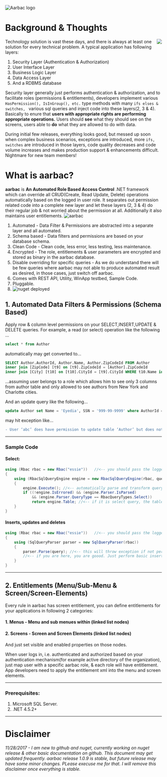 ![Aarbac logo](https://raw.githubusercontent.com/eyedia/aarbac/master/Eyedia.Aarbac.Framework/Graphics/aarbac.gif)

# Background & Thoughts

<img align="right" src="https://raw.githubusercontent.com/eyedia/aarbac/master/Eyedia.Aarbac.Framework/Graphics/without_aarbac_x.png">
Technology solution is vast these days, and there is always at least one solution for every technical problem. A typical application has following layers:

1. Security Layer (Authentication & Authorization)
2. User Interface Layer
3. Business Logic Layer
4. Data Access Layer
5. And a RDBMS database

Security layer generally just performs authentication & authorization, and to facilitate roles (permissions & entitlements), developers implement various ```HasPermission(), IsInGroup(), etc.``` type methods with many ```ifs elses & switches, ``` various sql queries and inject code into these layers(2, 3 & 4). Basically to enure that **users with appropriate rights are performing appropriate operations.** Users should **see** what they should see on the screens, users able to **do** what they are allowed to do with data.

During initial few releases, everything looks good, but messed up soon when complex business scenarios, exceptions are introduced, more ```ifs, switches``` are introduced in those layers, code quality decreases and code volume increases and makes production support & enhancements difficult. Nightmare for new team members!

# What is aarbac?

**aarbac** is **An Automated Role Based Access Control** .NET framework which can override all CRUD(Create, Read Update, Delete) operations automatically based on the logged in user role. It separates out permission related code into a complete new layer and let these layers (2, 3 & 4) do their regular job & not worried about the permission at all.  Additionally it also maintains user entitlements.
![aarbac](https://raw.githubusercontent.com/eyedia/aarbac/master/Eyedia.Aarbac.Framework/Graphics/with_aarbac_x.png)
1. Automated - Data Filter & Permissions are abstracted into a separate layer and all automated.
2. Schema based - Data filters and permissions are based on your database schema.
3. Clean Code - Clean code, less error, less testing, less maintenance. 
4. Encrypted - The role, entitlements & user parameters are encrypted and stored as binary in the aarbac database.
5. Disable overriding for specific queries - As we do understand there will be few queries where aarbac may not able to produce automated result as desired, in those cases, just switch off aarbac. 
6. Comes with REST API, Utility, WinApp testbed, Sample Code.
7. Pluggable.
8. ![nuget](https://www.nuget.org/packages/aarbac.NET/) deployed</li>



## 1. Automated Data Filters & Permissions (Schema Based)
Apply row & column level permissions on your SELECT,INSERT,UPDATE & DELETE queries. For example, a read (or select) operation like the following …

```sql
select * from Author
```
automatically may get converted to...

```sql
SELECT Author.AuthorId, Author.Name, Author.ZipCodeId FROM Author 
inner join [ZipCode] [t9] on [t9].ZipCodeId = [Author].ZipCodeId 
inner join [City] [t10] on [t10].CityId = [t9].CityId WHERE t10.Name in ('New York','Charlotte')
```

...assuming user belongs to a role which allows him to see only 3 columns from author table and only allowed to see authors from New York and Charlotte cities.

And an update query like the following...

```sql
update Author set Name = 'Eyedia', SSN = '999-99-9999' where AuthorId = 9999
```
may hit exception like...

```diff
- User ‘abc’ does have permission to update table ‘Author’ but does not have permission to update column ‘SSN’
```
---
### Sample Code
#### Select:
```cs
using (Rbac rbac = new Rbac("essie"))   //<-- you should pass the logged in user name from the context
{
    using (RbacSqlQueryEngine engine = new RbacSqlQueryEngine(rbac, query))
    {
        engine.Execute(); //<-- automatically parse and transform query based on role
        if ((!engine.IsErrored) && (engine.Parser.IsParsed) 
            && (engine.Parser.QueryType == RbacQueryTypes.Select))
            return engine.Table; //<-- if it is select query, the table will be loaded
    }
}
```
#### Inserts, updates and deletes
```cs
using (Rbac rbac = new Rbac("essie"))   //<-- you should pass the logged in user name from the context
{
    using (SqlQueryParser parser = new SqlQueryParser(rbac))
    {
        parser.Parse(query); //<-- this will throw exception if not permitted                   
        //<-- if you are here, you are goood. Just perform basic insert/update/delete
    }
}
```
---
## 2. Entitlements (Menu/Sub-Menu & Screen/Screen-Elements)
Every rule in aarbac has screen entitlement, you can define entitlements for your applications in following 2 categories:
#### 1. Menus - Menu and sub menues within (linked list nodes)
#### 2. Screens - Screen and Screen Elements (linked list nodes)

And just set visible and enabled properties on those nodes.

When user logs in, i.e. authenticated and authorized based on your authentication mechanism(for example active directory of the organization), just map user with a specific aarbac role, & each role will have entitlement. App developers need to apply the entitlement xml into the menu and screen elements.

---
### Prerequisites:
1. Microsoft SQL Server.
2. .NET 4.5.2+
---
# Disclaimer
*11/28/2017 - I am new to github and nuget, currently working on nuget release & other basic documentation on github. This document may get updated frequently. aarbac release 1.0.9 is stable, but future release may have some minor changes. PLease execuse me for that. I will remove this disclaimer once everything is stable.*
